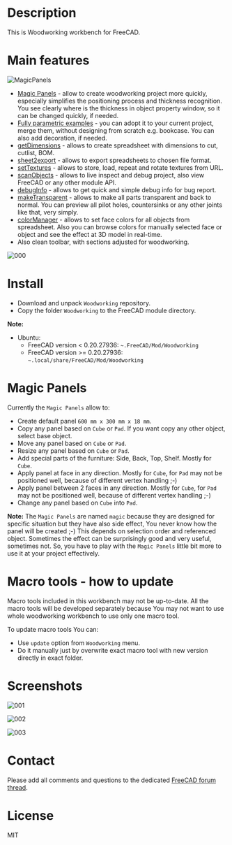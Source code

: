 # Description

This is Woodworking workbench for FreeCAD.

# Main features

![MagicPanels](https://raw.githubusercontent.com/dprojects/Woodworking/master/Screenshots/MagicPanels.gif)

* [Magic Panels](#magic-panels) - allow to create woodworking project more quickly, especially simplifies the positioning process and thickness recognition. You see clearly where is the thickness in object property window, so it can be changed quickly, if needed.
* [Fully parametric examples](https://github.com/dprojects/Woodworking/tree/master/Examples) - you can adopt it to your current project, merge them, without designing from scratch e.g. bookcase. You can also add decoration, if needed.
* [getDimensions](https://github.com/dprojects/getDimensions) - allows to create spreadsheet with dimensions to cut, cutlist, BOM.
* [sheet2export](https://github.com/dprojects/sheet2export) - allows to export spreadsheets to chosen file format.
* [setTextures](https://github.com/dprojects/setTextures) - allows to store, load, repeat and rotate textures from URL.
* [scanObjects](https://github.com/dprojects/scanObjects) - allows to live inspect and debug project, also view FreeCAD or any other module API.
* [debugInfo](https://github.com/dprojects/Woodworking/blob/master/Tools/debugInfo.py) - allows to get quick and simple debug info for bug report.
* [makeTransparent](https://github.com/dprojects/Woodworking/blob/master/Tools/makeTransparent.py) - allows to make all parts transparent and back to normal. You can preview all pilot holes, countersinks or any other joints like that, very simply.
* [colorManager](https://github.com/dprojects/Woodworking/blob/master/Tools/colorManager.py) - allows to set face colors for all objects from spreadsheet. Also you can browse colors for manually selected face or object and see the effect at 3D model in real-time.
* Also clean toolbar, with sections adjusted for woodworking.

![000](https://raw.githubusercontent.com/dprojects/Woodworking/master/Screenshots/000.png)

# Install

* Download and unpack `Woodworking` repository.
* Copy the folder `Woodworking` to the FreeCAD module directory.

**Note:** 

* Ubuntu:
	* FreeCAD version < 0.20.27936: `~.FreeCAD/Mod/Woodworking`
	* FreeCAD version >= 0.20.27936: `~.local/share/FreeCAD/Mod/Woodworking`

# Magic Panels

Currently the `Magic Panels` allow to:
* Create default panel `600 mm x 300 mm x 18 mm`.
* Copy any panel based on `Cube` or `Pad`. If you want copy any other object, select base object.
* Move any panel based on `Cube` or `Pad`.
* Resize any panel based on `Cube` or `Pad`.
* Add special parts of the furniture: Side, Back, Top, Shelf. Mostly for `Cube`.
* Apply panel at face in any direction. Mostly for `Cube`, for `Pad` may not be positioned well, because of different vertex handling ;-)
* Apply panel between 2 faces in any direction. Mostly for `Cube`, for `Pad` may not be positioned well, because of different vertex handling ;-)
* Change any panel based on `Cube` into `Pad`. 

**Note:** The `Magic Panels` are named `magic` because they are designed for specific situation but they have also side effect, You never know how the panel will be created ;-) This depends on selection order and referenced object. Sometimes the effect can be surprisingly good and very useful, sometimes not. So, you have to play with the `Magic Panels` little bit more to use it at your project effectively.

# Macro tools - how to update

Macro tools included in this workbench may not be up-to-date. All the macro tools will be developed separately because You may not want to use whole woodworking workbench to use only one macro tool.

To update macro tools You can:
* Use `update` option from `Woodworking` menu.
* Do it manually just by overwrite exact macro tool with new version directly in exact folder.

# Screenshots

![001](https://raw.githubusercontent.com/dprojects/Woodworking/master/Screenshots/001.png)

![002](https://raw.githubusercontent.com/dprojects/Woodworking/master/Screenshots/002.png)

![003](https://raw.githubusercontent.com/dprojects/Woodworking/master/Screenshots/003.png)

# Contact

Please add all comments and questions to the dedicated [FreeCAD forum thread](https://forum.freecadweb.org/viewtopic.php?f=3&t=8247).

# License

MIT
